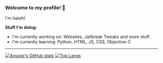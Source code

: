 
### Welcome to my profile! 👋
I'm Isaiah! 

**Stuff I'm doing:**

 - I'm currently working on: Websites, Jailbreak Tweaks and more stuff. 
  - I'm currently learning: Python, HTML, JS, CSS, Objective-C

----




[![Anurag's GitHub stats](https://github-readme-stats.vercel.app/api?username=accurateisaiah)](https://github.com/anuraghazra/github-readme-stats) 
[![Top Langs](https://github-readme-stats.vercel.app/api/top-langs/?username=accurateisaiah)](https://github.com/anuraghazra/github-readme-stats)


